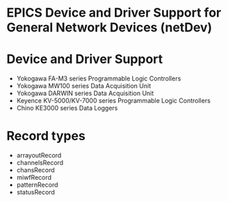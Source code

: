 EPICS Device and Driver Support for General Network Devices (netDev)
====

# Device and Driver Support
- Yokogawa FA-M3 series Programmable Logic Controllers
- Yokogawa MW100 series Data Acquisition Unit
- Yokogawa DARWIN series Data Acquisition Unit
- Keyence KV-5000/KV-7000 series Programmable Logic Controllers
- Chino KE3000 series Data Loggers

# Record types
- arrayoutRecord
- channelsRecord
- chansRecord
- miwfRecord
- patternRecord
- statusRecord

